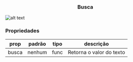 <h3 align="center">Busca</h3> 

![alt text](https://media.giphy.com/media/3ov9jRK83zq75z507C/giphy.gif)

### Propriedades 
| prop | padrão | tipo | descrição |
| ---- | ---- | ----| ---- |
| busca | nenhum | func | Retorna o valor do texto | 
